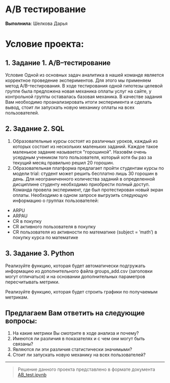 # А/B тестирование

__Выполнила__: Шелкова Дарья

# Условие проекта:

## 1. Задание 1. A/B–тестирование
Условие Одной из основных задач аналитика в нашей команде является корректное проведение экспериментов. Для этого мы применяем метод A/B–тестирования. В ходе тестирования одной гипотезы целевой группе была предложена новая механика оплаты услуг на сайте, у контрольной группы оставалась базовая механика. В качестве задания Вам необходимо проанализировать итоги эксперимента и сделать вывод, стоит ли запускать новую механику оплаты на всех пользователей.

## 2. Задание 2. SQL
1. Образовательные курсы состоят из различных уроков, каждый из которых состоит из нескольких маленьких заданий. Каждое такое маленькое задание называется "горошиной".
Назовём очень усердным учеником того пользователя, который хотя бы раз за текущий месяц правильно решил 20 горошин.
2. Образовательная платформа предлагает пройти студентам курсы по модели trial: студент может решить бесплатно лишь 30 горошин в день. Для неограниченного количества заданий в определенной дисциплине студенту необходимо приобрести полный доступ. Команда провела эксперимент, где был протестирован новый экран оплаты.
Необходимо в одном запросе выгрузить следующую информацию о группах пользователей:
- ARPU
- ARPAU
- CR в покупку
- СR активного пользователя в покупку
- CR пользователя из активности по математике (subject = ’math’) в покупку курса по математике
## 3. Задание 3. Python
Реализуйте функцию, которая будет автоматически подгружать информацию из дополнительного файла groups_add.csv (заголовки могут отличаться) и на основании дополнительных параметров пересчитывать метрики.

Реализуйте функцию, которая будет строить графики по получаемым метрикам.


## Предлагаем Вам ответить на следующие вопросы:

1. На какие метрики Вы смотрите в ходе анализа и почему?
2. Имеются ли различия в показателях и с чем они могут быть связаны?
3. Являются ли эти различия статистически значимыми?
4. Стоит ли запускать новую механику на всех пользователей?


---
> Решение данного проекта представлено в формате документа [AB_test.ipynb](https://github.com/Nuzuret/Data_analysis/blob/main/final_project.ipynb)
>
